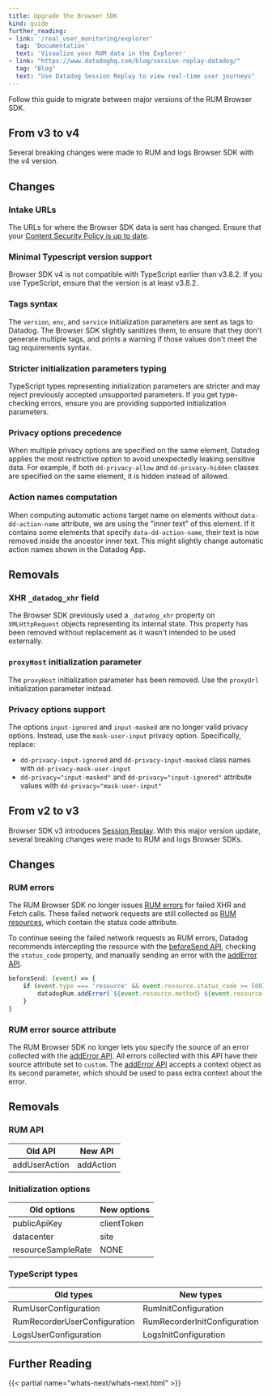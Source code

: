 ```yaml
---
title: Upgrade the Browser SDK
kind: guide
further_reading:
- link: '/real_user_monitoring/explorer'
  tag: 'Documentation'
  text: 'Visualize your RUM data in the Explorer'
- link: "https://www.datadoghq.com/blog/session-replay-datadog/"
  tag: "Blog"
  text: "Use Datadog Session Replay to view real-time user journeys"
---
```


Follow this guide to migrate between major versions of the RUM Browser SDK.

## From v3 to v4

Several breaking changes were made to RUM and logs Browser SDK with the v4 version.

## Changes

### Intake URLs

The URLs for where the Browser SDK data is sent has changed. Ensure that your [Content Security Policy is up to date][6].

### Minimal Typescript version support

Browser SDK v4 is not compatible with TypeScript earlier than v3.8.2. If you use TypeScript, ensure that the version is at least v3.8.2.

### Tags syntax

The `version`, `env`, and `service` initialization parameters are sent as tags to Datadog. The Browser SDK slightly sanitizes them, to ensure that they don't generate multiple tags, and prints a warning if those values don't meet the tag requirements syntax.

### Stricter initialization parameters typing

TypeScript types representing initialization parameters are stricter and may reject previously accepted unsupported parameters. If you get type-checking errors, ensure you are providing supported initialization parameters.

### Privacy options precedence

When multiple privacy options are specified on the same element, Datadog applies the most restrictive option to avoid unexpectedly leaking sensitive data. For example, if both `dd-privacy-allow` and `dd-privacy-hidden` classes are specified on the same element, it is hidden instead of allowed.

### Action names computation

When computing automatic actions target name on elements without `data-dd-action-name` attribute, we are using the "inner text" of this element. If it contains some elements that specify `data-dd-action-name`, their text is now removed inside the ancestor inner text.
This might slightly change automatic action names shown in the Datadog App.

## Removals

### XHR `_datadog_xhr` field

The Browser SDK previously used a `_datadog_xhr` property on `XMLHttpRequest` objects representing its internal state. This property has been removed without replacement as it wasn't intended to be used externally.

### `proxyHost` initialization parameter

The `proxyHost` initialization parameter has been removed. Use the `proxyUrl` initialization parameter instead.

### Privacy options support

The options `input-ignored` and `input-masked` are no longer valid privacy options. Instead, use the `mask-user-input` privacy option. Specifically, replace:

* `dd-privacy-input-ignored` and `dd-privacy-input-masked` class names with `dd-privacy-mask-user-input`
* `dd-privacy="input-masked"` and `dd-privacy="input-ignored"` attribute values with `dd-privacy="mask-user-input"`

## From v2 to v3

Browser SDK v3 introduces [Session Replay][1]. With this major version update, several breaking changes were made to RUM and logs Browser SDKs.

## Changes
### RUM errors

The RUM Browser SDK no longer issues [RUM errors][2] for failed XHR and Fetch calls. These failed network requests are still collected as [RUM resources][3], which contain the status code attribute.


To continue seeing the failed network requests as RUM errors, Datadog recommends intercepting the resource with the [beforeSend API][4], checking the `status_code` property, and manually sending an error with the [addError API][5].

```javascript
beforeSend: (event) => {
    if (event.type === 'resource' && event.resource.status_code >= 500) {
        datadogRum.addError(`${event.resource.method} ${event.resource.url} ${event.resource.status_code}`); // "GET https://www.example.com/ 504"
    }
}
```

### RUM error source attribute

The RUM Browser SDK no longer lets you specify the source of an error collected with the [addError API][5]. All errors collected with this API have their source attribute set to `custom`. The [addError API][5] accepts a context object as its second parameter, which should be used to pass extra context about the error.

## Removals
### RUM API

| Old API       | New API   |
| ------------- | --------- |
| addUserAction | addAction |

### Initialization options

| Old options        | New options |
| ------------------ | ----------- |
| publicApiKey       | clientToken |
| datacenter         | site        |
| resourceSampleRate | NONE        |

### TypeScript types

| Old types                    | New types                    |
| ---------------------------- | ---------------------------- |
| RumUserConfiguration         | RumInitConfiguration         |
| RumRecorderUserConfiguration | RumRecorderInitConfiguration |
| LogsUserConfiguration        | LogsInitConfiguration        |

## Further Reading

{{< partial name="whats-next/whats-next.html" >}}

[1]: /real_user_monitoring/session_replay
[2]: /real_user_monitoring/browser/collecting_browser_errors/
[3]: /real_user_monitoring/browser/monitoring_resource_performance/
[4]: /real_user_monitoring/browser/modifying_data_and_context/?tab=npm#enrich-and-control-rum-data
[5]: /real_user_monitoring/browser/collecting_browser_errors/?tab=npm#collect-errors-manually
[6]: /real_user_monitoring/faq/content_security_policy
